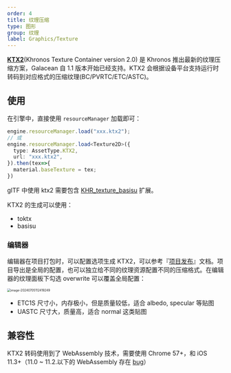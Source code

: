 ```yaml
---
order: 4
title: 纹理压缩
type: 图形
group: 纹理
label: Graphics/Texture
---
```


**[KTX2](https://www.khronos.org/ktx/)**(Khronos Texture Container version 2.0) 是 Khronos 推出最新的纹理压缩方案，Galacean 自 1.1 版本开始已经支持。KTX2 会根据设备平台支持运行时转码到对应格式的压缩纹理(BC/PVRTC/ETC/ASTC)。

## 使用

在引擎中，直接使用 `resourceManager` 加载即可：

```typescript
engine.resourceManager.load("xxx.ktx2");
// 或
engine.resourceManager.load<Texture2D>({
  type: AssetType.KTX2,
  url: "xxx.ktx2",
}).then(tex=>{
  material.baseTexture = tex;
})
```

<playground src="compressed-texture.ts"></playground>

glTF 中使用 ktx2 需要包含 [KHR_texture_basisu](https://github.com/KhronosGroup/glTF/blob/main/extensions/2.0/Khronos/KHR_texture_basisu/README.md) 扩展。

KTX2 的生成可以使用：

- toktx
- basisu

### 编辑器

编辑器在项目打包时，可以配置选项生成 KTX2，可以参考『[项目发布](${docs}assets-build)』文档。项目导出是全局的配置，也可以独立给不同的纹理资源配置不同的压缩格式。在编辑器的纹理面板下勾选 overwrite 可以覆盖全局配置：

<img src="https://mdn.alipayobjects.com/rms/afts/img/A*fmURSZ4HwKUAAAAAAAAAAAAAARQnAQ/original/image-20240705112419249.png" alt="image-20240705112419249" style="zoom:50%;" />

- ETC1S 尺寸小，内存极小，但是质量较低，适合 albedo, specular 等贴图
- UASTC 尺寸大，质量高，适合 normal 这类贴图

## 兼容性

KTX2 转码使用到了 WebAssembly 技术，需要使用 Chrome 57+，和 iOS 11.3+（11.0 ~ 11.2.以下的 WebAssembly 存在 [bug](https://bugs.webkit.org/show_bug.cgi?id=181781)）